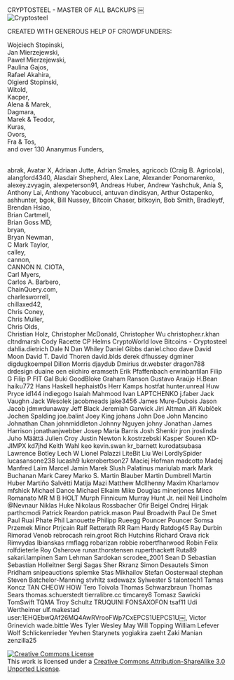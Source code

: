 CRYPTOSTEEL - MASTER OF ALL BACKUPS 
￼<br>
![Cryptosteel](http://i.imgur.com/DmUPsNe.png)

CREATED WITH GENEROUS HELP OF CROWDFUNDERS:

Wojciech Stopinski,<br>
Jan Mierzejewski,<br>
Paweł Mierzejewski,<br>
Paulina Gajos,<br>
Rafael Akahira,<br>
Olgierd Stopinski,<br>
Witold,<br>
Kacper,<br>
Alena & Marek,<br>
Dagmara,<br>
Marek & Teodor,<br>
Kuras,<br>
Ovors,<br>
Fra & Tos,<br>
and over 130 Ananymus Funders,<br>
<br>

abrak, 
Avatar X, 
Adriaan Jutte, 
Adrian Smales, 
agricocb (Craig B. Agricola), 
alangford4340, 
Alasdair Shepherd, 
Alex Lane, 
Alexander Ponomarenko, 
alexey.zvyagin, 
alexpeterson91, 
Andreas Huber, 
Andrew Yashchuk, 
Ania S, 
Anthony Lai, 
Anthony Yacobucci, 
antuvan dindisyan, 
Arthur Ostapenko, 
ashhunter, 
bgok, 
Bill Nussey, 
Bitcoin Chaser, 
bitkoyin, 
Bob Smith, 
Bradleytf,<br>
Brendan Hsiao,<br>
Brian Cartmell,<br>
Brian Goss MD,<br>
bryan,<br>
Bryan Newman,<br>
C Mark Taylor,<br>
calley,<br>
cannon,<br>
CANNON N. CIOTA,<br>
Carl Myers,<br>
Carlos A. Barbero,<br>
ChainQuery.com,<br>
charlesworrell,<br>
chillaxed42,<br>
Chris Coney,<br>
Chris Muller,<br>
Chris Olds,<br>
Christian Holz,
Christopher McDonald,
Christopher Wu
christopher.r.khan
cltndmarsh
Cody Racette
CP Helms
CryptoWorld love Bitcoins - Cryptosteel
dahlia.dietrich
Dale N
Dan Whiley
Daniel Gibbs
daniel.choo
dave
David Moon
David T.
David Thoren
david.blds
derek
dfhussey
dgminer
digdugkoempel
Dillon Morris
djaydub
Dmirius
dr.webster
dragon788
drdesign
duaine oen
eiichiro
eramseth
Erik Pfaffenbach
erwinbantilan
Filip G
Filip P
FIT
Gal Buki
GoodBloke
Graham Ranson
Gustavo Araújo
H.Bean
haiku772
Hans Haskell
hephaist0s
Herr Kamps
hostfat
hunter.unreal
Huw Pryce
id144
indiegogo
Isaiah Mahmood
Ivan LAPTCHENKO
j.faber
Jack Vaughn
Jack Wesolek
jacobmeads
jake3456
James Mure-Dubois
Jason Jacob
jdmwdunaway
Jeff Black
Jeremiah Garwick
Jiri Altman
Jiří Kubíček
Jochen Spalding
joe.balint
Joey King
johans
John Doe
John Mancino
Johnathan Chan
johnmiddleton
Johnny Nguyen
johny
Jonathan James Harrison
jonathanjwebber
Josep Maria Barris
Josh Shenkir
jron
jroslinda
Juho Määttä
Julien Croy
Justin Newton
k.kostrzebski
Kasper Souren
KD-JIMPX
kd7jhd
Keith Wahl
keo
kevin.swan
kr_barnett
kurodatsubasa
Lawrence Botley
Lech W
Lionel Palazzi
LiteBit
Liu Wei
LordlySpider
lucasansone238
lucash9
lukerobertson27
Maciej Hofman
madcotto
Madej
Manfred Laim
Marcel Jamin
Marek Slush Palatinus
mariulab
mark
Mark Buchanan
Mark Carey
Marko S.
Martin Blauber
Martin Dumbrell
Martin Huber
Martiño Salvétti
Matija Mazi
Matthew McIlhenny
Maxim Kharlamov
mfshick
Michael Dance
Michael Elkaim
Mike Douglas
minerjones
Mirco Romanato
MR M B HOLT
Murph Finnicum
Murray Hunt Jr.
neil
Neil Lindholm
@Nevnaur
Niklas Huke
Nikolaus Rossbacher
Ofir Beigel
Ondrej Hirjak
parthcmodi
Patrick Reardon
patrick.mason
Paul Broadwith
Paul De Smet
Paul Ruai
Phate
Phil Lanouette
Philipp Rueegg
Pouncer
Pouncer Somsa
Przemek Minor
Ptrjcain
Ralf Retterath RR
Ram Hardy
Ratdog45
Ray Durbin
Rimorad Venob
rebrocash
rein.groot
Rich Hutchins
Richard Orava
rick
Rimvydas Ibianskas
rmflagg
robarizan
robbie
robertfharwood
Robin Felix
rolfdieterle
Roy Osherove
runar.thorstensen
ruperthackett
Ruta89
sakari.lampinen
Sam Lehman
Sardokan
scrodee_2001
Sean D
Sebastian
Sebastian Holleitner
Sergi Sagas
Sher Rkranz
Simon Desautels
Simon Pridham
snipeauctions
splemke
Stas Mikhailov
Stefan Oosterwaal
stephan
Steven Batchelor-Manning
stvhltz
sxdewazx
Sylwester S
talontech1
Tamas Koncz
TAN CHEOW HOW
Tero Toivola
Thomas Schwarzbraun
Thomas Sears
thomas.schuerstedt
tierralibre.cc
timcarey8
Tomasz Sawicki
TomSwift
TQMA
Troy Schultz
TRUQUINI FONSAXOFON
tsaf11
Udi Wertheimer
ulf.makestad
user:1EHQEbwQAf26MQ4AwRVrooFWp7CxEPCS1UEPCS1U￼,
Victor Grinevich
wade.bittle
Wes Tyler
Wesley May
Will Topping
William Lefever
Wolf Schlickenrieder
Yevhen Starynets
yogiakira
zaeht
Zaki Manian
zenzilla25




[![Creative Commons License](https://i.creativecommons.org/l/by-sa/3.0/88x31.png)](http://creativecommons.org/licenses/by-sa/3.0/)  
This work is licensed under a [Creative Commons Attribution-ShareAlike 3.0 Unported License](http://creativecommons.org/licenses/by-sa/3.0/).
